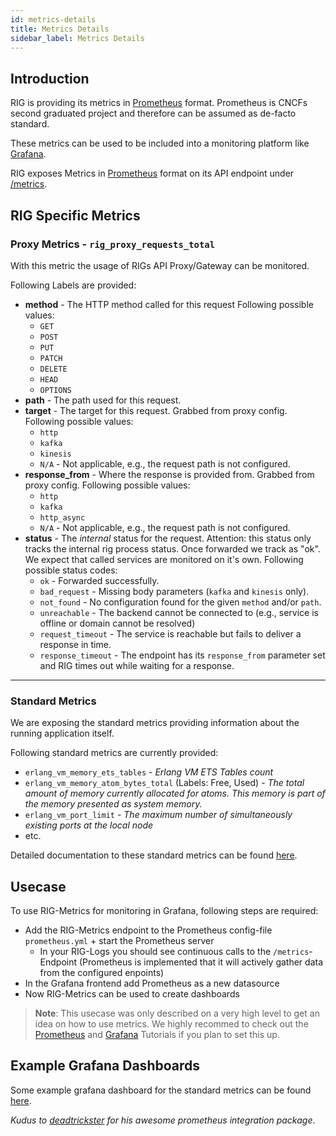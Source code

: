 ```yaml
---
id: metrics-details
title: Metrics Details
sidebar_label: Metrics Details
---
```


## Introduction

RIG is providing its metrics in [Prometheus](https://prometheus.io) format. Prometheus is CNCFs second graduated project and therefore can be assumed as de-facto standard.

These metrics can be used to be included into a monitoring platform like [Grafana](https://grafana.com/).

RIG exposes Metrics in [Prometheus](https://prometheus.io/) format on its API endpoint under [/metrics](http:localhost:4010/metrics).

## RIG Specific Metrics

### Proxy Metrics - `rig_proxy_requests_total`

With this metric the usage of RIGs API Proxy/Gateway can be monitored.

Following Labels are provided:

- **method** - The HTTP method called for this request Following possible values:
  - `GET`
  - `POST`
  - `PUT`
  - `PATCH`
  - `DELETE`
  - `HEAD`
  - `OPTIONS`
- **path** - The path used for this request.
- **target** - The target for this request. Grabbed from proxy config. Following possible values:
  - `http`
  - `kafka`
  - `kinesis`
  - `N/A` - Not applicable, e.g., the request path is not configured.
- **response_from** - Where the response is provided from. Grabbed from proxy config. Following possible values:
  - `http`
  - `kafka`
  - `http_async`
  - `N/A` - Not applicable, e.g., the request path is not configured.
- **status** - The *internal* status for the request. Attention: this status only tracks the internal rig process status. Once forwarded we track as "ok". We expect that called services are monitored on it's own. Following possible status codes:
  - `ok` - Forwarded successfully.
  - `bad_request` - Missing body parameters (`kafka` and `kinesis` only).
  - `not_found` - No configuration found for the given `method` and/or `path`.
  - `unreachable` - The backend cannot be connected to (e.g., service is offline or domain cannot be resolved)
  - `request_timeout` - The service is reachable but fails to deliver a response in time.
  - `response_timeout` - The endpoint has its `response_from` parameter set and RIG times out while waiting for a response.

****

### Standard Metrics

We are exposing the standard metrics providing information about the running application itself.

Following standard metrics are currently provided:
- `erlang_vm_memory_ets_tables` - *Erlang VM ETS Tables count*
- `erlang_vm_memory_atom_bytes_total` (Labels: Free, Used) - *The total amount of memory currently allocated for atoms. This memory is part of the memory presented as system memory.*
- `erlang_vm_port_limit` - *The maximum number of simultaneously existing ports at the local node*
- etc.

Detailed documentation to these standard metrics can be found [here](https://github.com/deadtrickster/prometheus.ex/tree/master/pages).

## Usecase

To use RIG-Metrics for monitoring in Grafana, following steps are required:

- Add the RIG-Metrics endpoint to the Prometheus config-file `prometheus.yml` + start the Prometheus server
  - In your RIG-Logs you should see continuous calls to the `/metrics`-Endpoint (Prometheus is implemented that it will actively gather data from the configured enpoints)
- In the Grafana frontend add Prometheus as a new datasource
- Now RIG-Metrics can be used to create dashboards

> **Note**: This usecase was only described on a very high level to get an idea on how to use metrics. We highly recommed to check out the [Prometheus](https://prometheus.io/docs/prometheus/latest/getting_started/) and [Grafana](https://prometheus.io/docs/visualization/grafana/) Tutorials if you plan to set this up.

## Example Grafana Dashboards

Some example grafana dashboard for the standard metrics can be found [here](https://github.com/deadtrickster/beam-dashboards).

_Kudus to [deadtrickster](https://github.com/deadtrickster) for his awesome prometheus integration package_.
